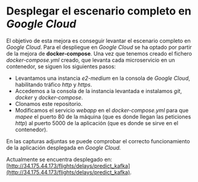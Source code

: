 # Desplegar el escenario completo en *Google Cloud*

El objetivo de esta mejora es conseguir levantar el escenario completo en *Google Cloud*. Para el despliegue en *Google Cloud* se ha optado por partir de la mejora de **docker-compose**. Una vez que tenemos creado el fichero *docker-compose.yml* creado, que levanta cada microservicio en un contenedor, se siguen los siguientes pasos:

- Levantamos una instancia *e2-medium* en la consola de *Google Cloud*, habilitando tráfico *http* y *https*.
- Accedemos a la consola de la instancia levantada e instalamos *git*, *docker* y *docker-compose*.
- Clonamos este repositorio.
- Modificamos el servicio *webapp* en el *docker-compose.yml* para que *mapee* el puerto 80 de la máquina (que es donde llegan las peticiones *http*) al puerto 5000 de la aplicación (que es donde se sirve en el contenedor).


En las capturas adjuntas se puede comprobar el correcto funcionamiento de la aplicación desplegada en *Google Cloud.*

Actualmente se encuentra desplegado en: [http://34.175.44.173/flights/delays/predict_kafka](http://34.175.44.173/flights/delays/predict_kafka).